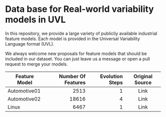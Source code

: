 # Data base for Real-world variability models in UVL
In this repository, we provide a large variety of publicliy available industrial feature models. Each model is provided in the Universal Variability Language format (UVL). 


We always welcome new proposals for feature models that should be included in our dataset. You can just leave us a message or open a pull request to merge your models.

| Feature Model | Number Of Features | Evolution Steps | Original Source |
| ------------- |-------------:| -----:| :------: |
| Automotive01  |  2513 | 1 | Link |
| Automotive02  |18616      |   4 | Link     |
| Linux | 6467   |    1 | Link |
